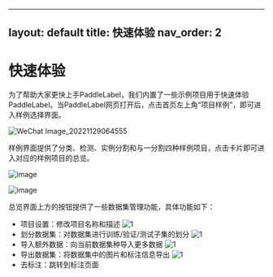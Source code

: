 ______________________________________________________________________

## layout: default title: 快速体验 nav_order: 2

# 快速体验

为了帮助大家更快上手PaddleLabel，我们内置了一些示例项目用于快速体验PaddleLabel。当PaddleLabel网页打开后，点击首页左上角“项目样例”，即可进入样例选择界面。

![WeChat Image_20221129064555](https://user-images.githubusercontent.com/29757093/204520880-10bb1f89-3d08-4b84-9a5d-31b9b4d923a1.png)

样例界面提供了分类、检测、实例分割和与一分割四种样例项目，点击卡片即可进入对应的样例项目的总览。

![image](https://user-images.githubusercontent.com/29757093/204521038-b085c4a0-3f0b-4f4a-a3eb-8fd4103f2435.png)

![image](https://user-images.githubusercontent.com/29757093/204521289-238e8b59-a68a-44fa-a1b6-26a3c1a286a7.png)

总览界面上方的按钮提供了一些数据集管理功能，具体功能如下：

- 项目设置：修改项目名称和描述
  ![1](https://user-images.githubusercontent.com/29757093/206072481-318551ce-69fb-40bb-9f2a-076d076f72c1.png)
- 划分数据集：对数据集进行训练/验证/测试子集的划分
  ![1](https://user-images.githubusercontent.com/29757093/206072638-187a0c1a-d6c6-4389-b5c7-0faa08cd646e.png)
- 导入额外数据：向当前数据集种导入更多数据
  ![1](https://user-images.githubusercontent.com/29757093/206072742-34c19214-463b-455e-bc46-25de0bf81096.png)
- 导出数据集：将数据集中的图片和标注信息导出
  ![1](https://user-images.githubusercontent.com/29757093/206072833-18ebcfe7-e67f-4ff6-ae0a-91de56ba647a.png)
- 去标注：跳转到标注页面
